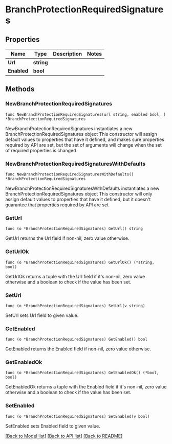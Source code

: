 # BranchProtectionRequiredSignatures

## Properties

Name | Type | Description | Notes
------------ | ------------- | ------------- | -------------
**Url** | **string** |  | 
**Enabled** | **bool** |  | 

## Methods

### NewBranchProtectionRequiredSignatures

`func NewBranchProtectionRequiredSignatures(url string, enabled bool, ) *BranchProtectionRequiredSignatures`

NewBranchProtectionRequiredSignatures instantiates a new BranchProtectionRequiredSignatures object
This constructor will assign default values to properties that have it defined,
and makes sure properties required by API are set, but the set of arguments
will change when the set of required properties is changed

### NewBranchProtectionRequiredSignaturesWithDefaults

`func NewBranchProtectionRequiredSignaturesWithDefaults() *BranchProtectionRequiredSignatures`

NewBranchProtectionRequiredSignaturesWithDefaults instantiates a new BranchProtectionRequiredSignatures object
This constructor will only assign default values to properties that have it defined,
but it doesn't guarantee that properties required by API are set

### GetUrl

`func (o *BranchProtectionRequiredSignatures) GetUrl() string`

GetUrl returns the Url field if non-nil, zero value otherwise.

### GetUrlOk

`func (o *BranchProtectionRequiredSignatures) GetUrlOk() (*string, bool)`

GetUrlOk returns a tuple with the Url field if it's non-nil, zero value otherwise
and a boolean to check if the value has been set.

### SetUrl

`func (o *BranchProtectionRequiredSignatures) SetUrl(v string)`

SetUrl sets Url field to given value.


### GetEnabled

`func (o *BranchProtectionRequiredSignatures) GetEnabled() bool`

GetEnabled returns the Enabled field if non-nil, zero value otherwise.

### GetEnabledOk

`func (o *BranchProtectionRequiredSignatures) GetEnabledOk() (*bool, bool)`

GetEnabledOk returns a tuple with the Enabled field if it's non-nil, zero value otherwise
and a boolean to check if the value has been set.

### SetEnabled

`func (o *BranchProtectionRequiredSignatures) SetEnabled(v bool)`

SetEnabled sets Enabled field to given value.



[[Back to Model list]](../README.md#documentation-for-models) [[Back to API list]](../README.md#documentation-for-api-endpoints) [[Back to README]](../README.md)


